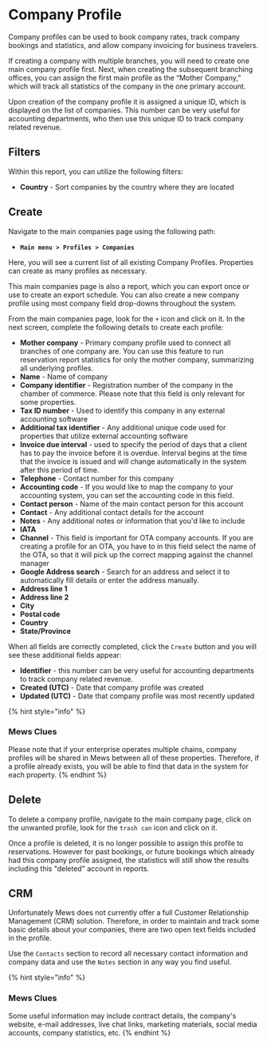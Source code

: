 # Company Profile

Company profiles can be used to book company rates, track company bookings and statistics, and allow company invoicing for business travelers.

If creating a company with multiple branches, you will need to create one main company profile first. Next, when creating the subsequent branching offices, you can assign the first main profile as the “Mother Company,” which will track all statistics of the company in the one primary account.

Upon creation of the company profile it is assigned a unique ID, which is displayed on the list of companies. This number can be very useful for accounting departments, who then use this unique ID to track company related revenue.

## Filters

Within this report, you can utilize the following filters:

* **Country** - Sort companies by the country where they are located

## Create

Navigate to the main companies page using the following path:

* **`Main menu > Profiles > Companies`**

Here, you will see a current list of all existing Company Profiles. Properties can create as many profiles as necessary.

This main companies page is also a report, which you can export once or use to create an export schedule. You can also create a new company profile using most company field drop-downs throughout the system.

From the main companies page, look for the `+` icon and click on it. In the next screen, complete the following details to create each profile:

* **Mother company** - Primary company profile used to connect all branches of one company are. You can use this feature to run reservation report statistics for only the mother company, summarizing all underlying profiles.
* **Name** - Name of company
* **Company identifier** - Registration number of the company in the chamber of commerce. Please note that this field is only relevant for some properties. 
* **Tax ID number** - Used to identify this company in any external accounting software
* **Additional tax identifier** - Any additional unique code used for properties that utilize external accounting software
* **Invoice due interval** - used to specify the period of days that a client has to pay the invoice before it is overdue. Interval begins at the time that the invoice is issued and will change automatically in the system after this period of time.
* **Telephone** - Contact number for this company
* **Accounting code** - If you would like to map the company to your accounting system, you can set the accounting code in this field.
* **Contact person** - Name of the main contact person for this account
* **Contact** - Any additional contact details for the account
* **Notes** - Any additional notes or information that you'd like to include
* **IATA**
* **Channel** - This field is important for OTA company accounts. If you are creating a profile for an OTA, you have to in this field select the name of the OTA, so that it will pick up the correct mapping against the channel manager
* **Google Address search** - Search for an address and select it to automatically fill details or enter the address manually. 
* **Address line 1**
* **Address line 2**
* **City**
* **Postal code**
* **Country**
* **State/Province**

When all fields are correctly completed, click the `Create` button and you will see these additional fields appear:

* **Identifier** - this number can be very useful for accounting departments to track company related revenue.
* **Created \(UTC\)** - Date that company profile was created
* **Updated \(UTC\)** - Date that company profile was most recently updated

{% hint style="info" %}
### Mews Clues

Please note that if your enterprise operates multiple chains, company profiles will be shared in Mews between all of these properties. Therefore, if a profile already exists, you will be able to find that data in the system for each property.
{% endhint %}

## Delete

To delete a company profile, navigate to the main company page, click on the unwanted profile, look for the `trash can` icon and click on it.

Once a profile is deleted, it is no longer possible to assign this profile to reservations. However for past bookings, or future bookings which already had this company profile assigned, the statistics will still show the results including this "deleted" account in reports.

## CRM

Unfortunately Mews does not currently offer a full Customer Relationship Management \(CRM\) solution. Therefore, in order to maintain and track some basic details about your companies, there are two open text fields included in the profile.

Use the `Contacts` section to record all necessary contact information and company data and use the `Notes` section in any way you find useful.

{% hint style="info" %}
### Mews Clues

Some useful information may include contract details, the company's website, e-mail addresses, live chat links, marketing materials, social media accounts, company statistics, etc.
{% endhint %}

